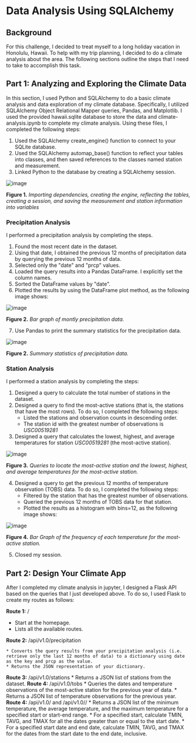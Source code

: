 # Data Analysis Using SQLAlchemy

## Background
For this challenge, I decided to treat myself to a long holiday vacation in Honolulu, Hawaii. To help with my trip planning, I decided to do a climate analysis about the area. The following sections outline the steps that I need to take to accomplish this task.

## Part 1: Analyzing and Exploring the Climate Data
In this section, I used Python and SQLAlchemy to do a basic climate analysis and data exploration of my climate database. Specifically, I utilized SQLAlchemy Object Relational Mapper queries, Pandas, and Matplotlib. I used the provided hawaii.sqlite database to store the data and climate-analysis.ipynb to complete my climate analysis. Using these files, I completed the following steps:

1. Used the SQLAlchemy create_engine() function to connect to your SQLite database.
2. Used the SQLAlchemy automap_base() function to reflect your tables into classes, and then saved references to the classes named station and measurement.
3. Linked Python to the database by creating a SQLAlchemy session.

![image](https://github.com/nicholaishaw/sqlalchemy-challenge/assets/135463220/302073f6-d121-498b-a13f-bab8bb0031e7)

**Figure 1.** *Importing dependencies, creating the engine, reflecting the tables, creating a session, and saving the measurement and station information into variables*

### Precipitation Analysis
I performed a precipitation analysis by completing the steps.

1. Found the most recent date in the dataset.
2. Using that date, I obtained the previous 12 months of precipitation data by querying the previous 12 months of data.
3. Selected only the "date" and "prcp" values.
4. Loaded the query results into a Pandas DataFrame. I explicitly set the column names.
5. Sorted the DataFrame values by "date".
6. Plotted the results by using the DataFrame plot method, as the following image shows:

![image](https://github.com/nicholaishaw/sqlalchemy-challenge/assets/135463220/978ec827-a895-4a7b-8ddd-e25206cacf9f)

**Figure 2.** *Bar graph of montly precipitation data.*

7. Use Pandas to print the summary statistics for the precipitation data.

![image](https://github.com/nicholaishaw/sqlalchemy-challenge/assets/135463220/8dbc4946-6c16-4e0c-9f65-693c97de88c2)

**Figure 2.** *Summary statistics of precipitation data.*

### Station Analysis
I performed a station analysis by completing the steps:

1. Designed a query to calculate the total number of stations in the dataset.
2. Designed a query to find the most-active stations (that is, the stations that have the most rows). To do so, I completed the following steps:
    * Listed the stations and observation counts in descending order.
    * The station id with the greatest number of observations is *USC00519281*
3. Designed a query that calculates the lowest, highest, and average temperatures for station *USC00519281* (the most-active station).

![image](https://github.com/nicholaishaw/sqlalchemy-challenge/assets/135463220/0dd83ac7-c787-4b81-8f04-19648de23b70)

**Figure 3.** *Queries to locate the most-active station and the lowest, highest, and average temperatures for the most-active station.*

4. Designed a query to get the previous 12 months of temperature observation (TOBS) data. To do so, I completed the following steps:
    * Filtered by the station that has the greatest number of observations.
    * Queried the previous 12 months of TOBS data for that station.
    * Plotted the results as a histogram with bins=12, as the following image shows:

![image](https://github.com/nicholaishaw/sqlalchemy-challenge/assets/135463220/a0429b37-fa2a-4eab-95c6-a16c3eaac531)

**Figure 4.** *Bar Graph of the frequency of each temperature for the most-active station.*

5. Closed my session.

## Part 2: Design Your Climate App
After I completed my climate analysis in jupyter, I designed a Flask API based on the queries that I just developed above. To do so, I used Flask to create my routes as follows:

**Route 1:** /
* Start at the homepage.
* Lists all the available routes.

**Route 2:** /api/v1.0/precipitation

    * Converts the query results from your precipitation analysis (i.e. retrieve only the last 12 months of data) to a dictionary using date as the key and prcp as the value.
    * Returns the JSON representation of your dictionary.
    
**Route 3:** /api/v1.0/stations
    * Returns a JSON list of stations from the dataset.
**Route 4:** /api/v1.0/tobs
    * Queries the dates and temperature observations of the most-active station for the previous year of data.
    * Returns a JSON list of temperature observations for the previous year.
**Route 4:** /api/v1.0/<start> and /api/v1.0/<start>/<end>
    * Returns a JSON list of the minimum temperature, the average temperature, and the maximum temperature for a specified start or start-end range.
    * For a specified start, calculate TMIN, TAVG, and TMAX for all the dates greater than or equal to the start date.
    * For a specified start date and end date, calculate TMIN, TAVG, and TMAX for the dates from the start date to the end date, inclusive.
